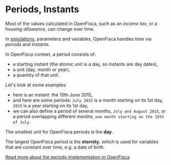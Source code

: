 # Periods, Instants

Most of the values calculated in OpenFisca, such as an _income tax_, or a _housing allowance_, can change over time.

In [simulations](simulation.md), parameters and variables, OpenFisca handles time via _periods_ and _instants_.

In OpenFisca context, a period consists of:

- a starting instant (the atomic unit is a day, so instants are day dates),
- a unit (day, month or year),
- a quantity of that unit.

Let's look at some examples:

- here is an instant: the 15th June 2015,
- and here are some periods: `July 2015` is a month starting on its 1st day, `2015` is a year starting on its 1st day,
- we can also define a period of several months, `July and August 2015`, or a period overlapping different months, `one month starting on the 15th of July`.

The smallest unit for OpenFisca periods is the **day**.

The largest OpenFisca period is the **eternity**, which is used for variables that are constant over time, e.g. a date of birth.

[Read more about the periods implementation in OpenFisca](../coding-the-legislation/35_periods.md).
